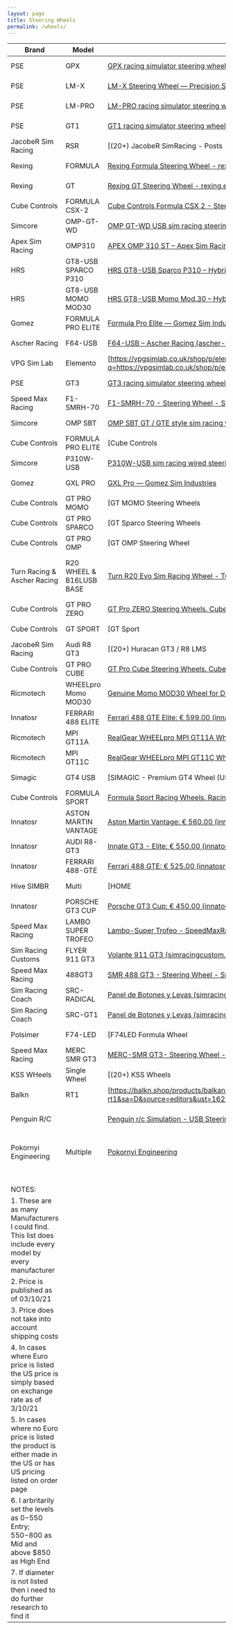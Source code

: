 ```yaml
---
layout: page
title: Steering Wheels
permalink: /wheels/
---
```


| Brand                                                                                                                  | Model                    | LINK                                                                                                                                                                                                                                                                                        | Style               | Width MM | RETAIL EU                                                                                                                                                                                                 | RETAIL US | Category       | Notes                          |
| ---------------------------------------------------------------------------------------------------------------------- | ------------------------ | ------------------------------------------------------------------------------------------------------------------------------------------------------------------------------------------------------------------------------------------------------------------------------------------- | ------------------- | -------- | --------------------------------------------------------------------------------------------------------------------------------------------------------------------------------------------------------- | --------- | -------------- | ------------------------------ |
| PSE                                                                                                                    | GPX                      | [GPX racing simulator steering wheel — Precision Sim Engineering](https://www.google.com/url?q=https://www.precisionsimengineering.com/shop-online/gpx-steering-wheel&sa=D&source=editors&ust=1622247458080000&usg=AFQjCNFhAJwGBETReo38_gMVoUm4KWx1Fg)                                      | Formula w/ screen   | 290      | €2,395.00                                                                                                                                                                                                 | $2,850.05 | 1- High End    |                                |
| PSE                                                                                                                    | LM-X                     | [LM-X Steering Wheel — Precision Sim Engineering](https://www.google.com/url?q=https://www.precisionsimengineering.com/shop-online/lm-x-steering-wheel&sa=D&source=editors&ust=1622247458081000&usg=AFQjCNFjZMDCS_pDYL0_h2f0cbrW4EgNEQ)                                                     | Formula w/ screen   | 300      | €2,295.00                                                                                                                                                                                                 | $2,731.05 | 1- High End    |                                |
| PSE                                                                                                                    | LM-PRO                   | [LM-PRO racing simulator steering wheel — Precision Sim Engineering](https://www.google.com/url?q=https://www.precisionsimengineering.com/shop-online/lm-pro-steering-wheel&sa=D&source=editors&ust=1622247458081000&usg=AFQjCNGlKrMidAT9rKftQ0ZMtZn-7AUIuA)                                | prototype no screen | 300      | €1,499.00                                                                                                                                                                                                 | $1,783.81 | 1- High End    |                                |
| PSE                                                                                                                    | GT1                      | [GT1 racing simulator steering wheel — Precision Sim Engineering](https://www.google.com/url?q=https://www.precisionsimengineering.com/shop-online/gt1-steering-wheel&sa=D&source=editors&ust=1622247458081000&usg=AFQjCNFD96iCwQNm1rIcmnS87aX5-8bA3A)                                      | GT w/ screen        | 310      | €1,499.00                                                                                                                                                                                                 | $1,783.81 | 1- High End    |                                |
| JacobeR Sim Racing                                                                                                     | RSR                      | [(20+) JacobeR SimRacing - Posts | Facebook](https://www.google.com/url?q=https://www.facebook.com/JacoberSimracing/posts/1281939265533686&sa=D&source=editors&ust=1622247458081000&usg=AFQjCNFQ_MqI257G0ySgebbwzhl4AON0nA)                                                                 | GT w/ screen        | 300      | €1,400.00                                                                                                                                                                                                 | $1,666.00 | 1- High End    |                                |
| Rexing                                                                                                                 | FORMULA                  | [Rexing Formula Steering Wheel - rexing.eu](https://www.google.com/url?q=https://rexing.eu/rexing-formula-wheel/&sa=D&source=editors&ust=1622247458082000&usg=AFQjCNHGKJZF3GhJ6LyE97T-3yoVUWvxpg)                                                                                           | Formula w/ screen   | 290      | €1,200.00                                                                                                                                                                                                 | $1,428.00 | 1- High End    |                                |
| Rexing                                                                                                                 | GT                       | [Rexing GT Steering Wheel - rexing.eu](https://www.google.com/url?q=https://rexing.eu/gt-wheel/&sa=D&source=editors&ust=1622247458082000&usg=AFQjCNHK-Q3K2jdvhE1RburFOPi4v0AGhg)                                                                                                            | GT w/ screen        | 320      | €1,240.00                                                                                                                                                                                                 | $1,475.60 | 1- High End    |                                |
| Cube Controls                                                                                                          | FORMULA CSX-2            | [Cube Controls Formula CSX 2 - Steering Wheels for Sim racers](https://www.google.com/url?q=https://cubecontrols.com/product/formula-csx-2/&sa=D&source=editors&ust=1622247458082000&usg=AFQjCNG71o3WeYFWz5O7lCj5SB7HXaDJvw)                                                                | Formula w/ screen   | 280      | €1,229.00                                                                                                                                                                                                 | $1,462.51 | 1- High End    |                                |
| Simcore                                                                                                                | OMP-GT-WD                | [OMP GT-WD USB sim racing steering wheel (simcore.com.au)](https://www.google.com/url?q=https://simcore.com.au/omp-gt-wd-usb-sim-racing-steering-wheel/&sa=D&source=editors&ust=1622247458082000&usg=AFQjCNEWQTuYv-BIdql4Hx5dLrd9HupfoA)                                                    | prototype no screen | 310      |                                                                                                                                                                                                           | $1,429.00 | 1- High End    |                                |
| Apex Sim Racing                                                                                                        | OMP310                   | [APEX OMP 310 ST – Apex Sim Racing™️ LLC - Sim Racing Products](https://www.google.com/url?q=https://www.apexsimracing.com/collections/steering-wheels/products/lamborghini-huracan-super-trofeo-evo&sa=D&source=editors&ust=1622247458083000&usg=AFQjCNFmuasJBujB8dKF1x2JE0elPlH5iA)       | prototype no screen | 310      |                                                                                                                                                                                                           | $1,400.00 | 1- High End    |                                |
| HRS                                                                                                                    | GT8-USB SPARCO P310      | [HRS GT8-USB Sparco P310 – Hybrid Racing Simulations (hrsims.com)](https://www.google.com/url?q=https://hrsims.com/collections/steering-wheels/products/copy-of-hrs-gt8-mod-30-pro-suede-version&sa=D&source=editors&ust=1622247458083000&usg=AFQjCNF_j2FsGMSw_2ulqnyaHWGlKcUnxA)           | GT no screen        | 310      |                                                                                                                                                                                                           | $1,300.00 | 1- High End    |                                |
| HRS                                                                                                                    | GT8-USB MOMO MOD30       | [HRS GT8-USB Momo Mod.30 – Hybrid Racing Simulations (hrsims.com)](https://www.google.com/url?q=https://hrsims.com/collections/steering-wheels/products/momo-mod-30-320&sa=D&source=editors&ust=1622247458083000&usg=AFQjCNGjJqYp8xvptqdmdiowiRRiO2A6Zw)                                    | GT no screen        | 310      |                                                                                                                                                                                                           | $1,300.00 | 1- High End    |                                |
| Gomez                                                                                                                  | FORMULA PRO ELITE        | [Formula Pro Elite — Gomez Sim Industries](https://www.google.com/url?q=https://gomezsimindustries.com/shop/p/formula-pro-elite&sa=D&source=editors&ust=1622247458083000&usg=AFQjCNFYmAKnJLPJWPzEWpWM-qdwIaTIPQ)                                                                            | Formula w/ screen   | 310      |                                                                                                                                                                                                           | $1,250.00 | 1- High End    |                                |
| Ascher Racing                                                                                                          | F64-USB                  | [F64-USB – Ascher Racing (ascher-racing.com)](https://www.google.com/url?q=https://www.ascher-racing.com/shop/f64-usb/&sa=D&source=editors&ust=1622247458084000&usg=AFQjCNGfH1zQniZqu3W8pNd7dTV6LIaPSw)                                                                                     | Formula no screen   | 285      | €1,000.00                                                                                                                                                                                                 | $1,190.00 | 1- High End    |                                |
| VPG Sim Lab                                                                                                            | Elemento                 | [https://vpgsimlab.co.uk/shop/p/elemento](https://www.google.com/url?q=https://vpgsimlab.co.uk/shop/p/elemento&sa=D&source=editors&ust=1622247458084000&usg=AFQjCNHILDlDDlJ3GrqDvCQxN_pYVLCkvg)                                                                                             | prototype w/ screen | 300      | € 950.00                                                                                                                                                                                                  | $1,130.50 | 1- High End    |                                |
| PSE                                                                                                                    | GT3                      | [GT3 racing simulator steering wheel — Precision Sim Engineering](https://www.google.com/url?q=https://www.precisionsimengineering.com/shop-online/gt3-steering-wheel&sa=D&source=editors&ust=1622247458084000&usg=AFQjCNHGzrG1OOtO6Mvy53sHmX-Xwp1oDw)                                      | GT no screen        | 310      | € 895.00                                                                                                                                                                                                  | $1,065.05 | 1- High End    |                                |
| Speed Max Racing                                                                                                       | F1-SMRH-70               | [F1-SMRH-70 - Steering Wheel - SpeedMaxRacing](https://www.google.com/url?q=https://www.speedmaxracing.it/en/steering-wheel/18-gt1-rim-addon-carbon-clutches-logitech-thrustmaster-osw.html&sa=D&source=editors&ust=1622247458084000&usg=AFQjCNExaw_1LjhRlTE5evI6mdjejD0A0g)                | prototype w/ screen | 300      | € 850.00                                                                                                                                                                                                  | $1,011.50 | 1- High End    |                                |
| Simcore                                                                                                                | OMP SBT                  | [OMP SBT GT / GTE style sim racing wireless steering wheel (simcore.com.au)](https://www.google.com/url?q=https://simcore.com.au/omp-sbt/&sa=D&source=editors&ust=1622247458085000&usg=AFQjCNF1-GNce_9RbDa9jL8drv7FA3vbNA)                                                                  | GT no screen        |          |                                                                                                                                                                                                           | $950.00   | 1- High End    |                                |
| Cube Controls                                                                                                          | FORMULA PRO ELITE        | [Cube Controls | Formula Pro Steering wheel](https://www.google.com/url?q=https://cubecontrols.com/product/formula-pro-classic/&sa=D&source=editors&ust=1622247458085000&usg=AFQjCNHGUY44bFr2jzCHQdxMAoQgzcn3GQ)                                                                            | Formula no screen   | 280      | € 778.00                                                                                                                                                                                                  | $925.82   | 1- High End    |                                |
| Simcore                                                                                                                | P310W-USB                | [P310W-USB sim racing wired steering wheel (simcore.com.au)](https://www.google.com/url?q=https://simcore.com.au/p310w-usb/&sa=D&source=editors&ust=1622247458085000&usg=AFQjCNGfeLNEXONIadMY2bvr2W59WvdYtg)                                                                                | GT no screen        | 310      |                                                                                                                                                                                                           | $895.00   | 1- High End    |                                |
| Gomez                                                                                                                  | GXL PRO                  | [GXL Pro — Gomez Sim Industries](https://www.google.com/url?q=https://gomezsimindustries.com/shop/p/gxl-pro&sa=D&source=editors&ust=1622247458086000&usg=AFQjCNEzw_TT46LnSDyanYgj8Q67xVYBzA)                                                                                                | Formula no screen   | 310      |                                                                                                                                                                                                           | $875.00   | 1- High End    |                                |
| Cube Controls                                                                                                          | GT PRO MOMO              | [GT MOMO Steering Wheels | Cube Controls Steering Wheels](https://www.google.com/url?q=https://cubecontrols.com/product/gt-pro-momo-classic/&sa=D&source=editors&ust=1622247458086000&usg=AFQjCNEWwrStl058GIUW-zrPl9eGyqZPZw)                                                               | GT no screen        | 320      | € 702.00                                                                                                                                                                                                  | $835.38   | 1- High End    |                                |
| Cube Controls                                                                                                          | GT PRO SPARCO            | [GT Sparco Steering Wheels | Cube Controls | Sim Racing](https://www.google.com/url?q=https://cubecontrols.com/product/gt-pro-sparco-classic/&sa=D&source=editors&ust=1622247458086000&usg=AFQjCNFbXgrU9KWmLyw28PqEDsaRUpJceg)                                                              | GT no screen        | 310      | € 695.00                                                                                                                                                                                                  | $827.05   | 1- High End    |                                |
| Cube Controls                                                                                                          | GT PRO OMP               | [GT OMP Steering Wheel | Sim Racing Controllers | Cube Controls](https://www.google.com/url?q=https://cubecontrols.com/product/gt-pro-omp-classic/&sa=D&source=editors&ust=1622247458086000&usg=AFQjCNGJVvGlo352_U0RlKQ_PlpH9x3LyQ)                                                         | GT no screen        | 320      | € 687.00                                                                                                                                                                                                  | $817.53   | 1- High End    |                                |
| Turn Racing & Ascher Racing                                                                                            | R20 WHEEL & B16LUSB BASE | [Turn R20 Evo Sim Racing Wheel - Turn Racing](https://www.google.com/url?q=https://www.turnracing.com/products/turn-r20-steering-wheel&sa=D&source=editors&ust=1622247458087000&usg=AFQjCNFT6m-Zf_tsPSROWv-3CFeRE1coSw)                                                                     | Formula no screen   | 300      | [B16L-USB – Ascher Racing (ascher-racing.com)](https://www.google.com/url?q=https://www.ascher-racing.com/shop/b16l-usb/&sa=D&source=editors&ust=1622247458087000&usg=AFQjCNHTmdalFDeTPNy8--HCVyLponxXAQ) | $785.00   | 2- Mid Range   | 2 SEPARATE PARTS               |
| Cube Controls                                                                                                          | GT PRO ZERO              | [GT Pro ZERO Steering Wheels. Cube Controls](https://www.google.com/url?q=https://cubecontrols.com/product/gt-pro-zero/&sa=D&source=editors&ust=1622247458087000&usg=AFQjCNGpSgtP95PBE3g9yMf9aH8m-LNsOA)                                                                                    | Formula no screen   |          | € 655.00                                                                                                                                                                                                  | $779.45   | 2- Mid Range   |                                |
| Cube Controls                                                                                                          | GT SPORT                 | [GT Sport | Cube Controls Steering Wheels | For Sim Racers](https://www.google.com/url?q=https://cubecontrols.com/product/gt-sport/&sa=D&source=editors&ust=1622247458087000&usg=AFQjCNFIHqKjrGSdxVzLwFCU0w4sb30GXQ)                                                                        | GT no screen        | 320      | € 655.00                                                                                                                                                                                                  | $779.45   | 2- Mid Range   |                                |
| JacobeR Sim Racing                                                                                                     | Audi R8 GT3              | [(20+) Huracan GT3 / R8 LMS | Facebook](https://www.google.com/url?q=https://www.facebook.com/commerce/products/2299751720150694/&sa=D&source=editors&ust=1622247458087000&usg=AFQjCNGh5v5ug4kWG17tydkbX-mRUGayew)                                                                          | GT no screen        | 300      | € 650.00                                                                                                                                                                                                  | $773.50   | 2- Mid Range   |                                |
| Cube Controls                                                                                                          | GT PRO CUBE              | [GT Pro Cube Steering Wheels. Cube Controls](https://www.google.com/url?q=https://cubecontrols.com/product/gt-pro-cube/&sa=D&source=editors&ust=1622247458088000&usg=AFQjCNGR7SXCDk50AdAkpURgk5uk8k07gw)                                                                                    | GT no screen        | 320      | € 640.00                                                                                                                                                                                                  | $761.60   | 2- Mid Range   |                                |
| Ricmotech                                                                                                              | WHEELpro Momo MOD30      | [Genuine Momo MOD30 Wheel for Direct-Drive Servos (ricmotech.com)](https://www.google.com/url?q=https://www.ricmotech.com/genuine-momo-mod30-wheel-direct-drive-servos&sa=D&source=editors&ust=1622247458088000&usg=AFQjCNFfa9AMl4plOndTk8LDxaIlSP1JMw)                                     | GT no screen        | 320      |                                                                                                                                                                                                           | $730.00   | 2- Mid Range   |                                |
| Innatosr                                                                                                               | FERRARI 488 ELITE        | [Ferrari 488 GTE Elite: € 599.00 (innatosr.com)](https://www.google.com/url?q=https://www.innatosr.com/p7284094-ferrari-488-gte-elite.html&sa=D&source=editors&ust=1622247458088000&usg=AFQjCNEIAz9F59fcG_zXsVta_1pQW17QKw)                                                                 | prototype no screen |          | € 600.00                                                                                                                                                                                                  | $714.00   | 2- Mid Range   |                                |
| Ricmotech                                                                                                              | MPI GT11A                | [RealGear WHEELpro MPI GT11A Wheel for Direct-Drive Servos (ricmotech.com)](https://www.google.com/url?q=https://www.ricmotech.com/realgear-wheelpro-mpi-gt11a-wheel-direct-drive&sa=D&source=editors&ust=1622247458088000&usg=AFQjCNE3SpwwRFy268Ls2tkv6NhVJhUg4g)                          | GT no screen        | 285      |                                                                                                                                                                                                           | $710.00   | 2- Mid Range   |                                |
| Ricmotech                                                                                                              | MPI GT11C                | [RealGear WHEELpro MPI GT11C Wheel for Direct-Drive Servos (ricmotech.com)](https://www.google.com/url?q=https://www.ricmotech.com/realgear-wheelpro-mpi-gt11c-wheel-direct-drive&sa=D&source=editors&ust=1622247458089000&usg=AFQjCNE2yKMqoWrtwGTxfyHsfsybCjOAxg)                          | Formula no screen   | 270      |                                                                                                                                                                                                           | $710.00   | 2- Mid Range   |                                |
| Simagic                                                                                                                | GT4 USB                  | [SIMAGIC - Premium GT4 Wheel (USB) | Sim-Motion US (sim-motion.com)](https://www.google.com/url?q=https://us.sim-motion.com/products/simagic-usb-gt4-wheel&sa=D&source=editors&ust=1622247458089000&usg=AFQjCNFNfl7T8N9rrOwIGdNpKR7noRatUw)                                                 | prototype no screen | 300      |                                                                                                                                                                                                           | $695.00   | 2- Mid Range   |                                |
| Cube Controls                                                                                                          | FORMULA SPORT            | [Formula Sport Racing Wheels. Racing eSports. Cube Controls](https://www.google.com/url?q=https://cubecontrols.com/product/formula-sport-classic/&sa=D&source=editors&ust=1622247458089000&usg=AFQjCNH2mlFm7MQowKWxEyzDuXQPd8y1SQ)                                                          | Formula no screen   | 280      | € 573.00                                                                                                                                                                                                  | $681.87   | 2- Mid Range   |                                |
| Innatosr                                                                                                               | ASTON MARTIN VANTAGE     | [Aston Martin Vantage: € 560.00 (innatosr.com)](https://www.google.com/url?q=https://www.innatosr.com/p7161416-aston-martin-vantage.html&sa=D&source=editors&ust=1622247458089000&usg=AFQjCNFjls5A7o2Y2pTS7mKxc-u2-4g7NA)                                                                   | prototype no screen | 290      | € 560.00                                                                                                                                                                                                  | $666.40   | 2- Mid Range   |                                |
| Innatosr                                                                                                               | AUDI R8-GT3              | [Innate GT3 - Elite: € 550.00 (innatosr.com)](https://www.google.com/url?q=https://www.innatosr.com/p7565882-innato-gt3-elite.html&sa=D&source=editors&ust=1622247458089000&usg=AFQjCNE3n1e0EOSVWIp-wQ6l02ZB7o1LfA)                                                                         | prototype no screen | 300      | € 550.00                                                                                                                                                                                                  | $654.50   | 2- Mid Range   |                                |
| Innatosr                                                                                                               | FERRARI 488-GTE          | [Ferrari 488 GTE: € 525.00 (innatosr.com)](https://www.google.com/url?q=https://www.innatosr.com/p6323972-ferrari-488-gte.html&sa=D&source=editors&ust=1622247458090000&usg=AFQjCNH41e6d8hzOQL38tbADwzjNj7SWYw)                                                                             | prototype no screen |          | € 525.00                                                                                                                                                                                                  | $624.75   | 2- Mid Range   |                                |
| Hive SIMBR                                                                                                             | Multi                    | [HOME | HIVE (hivesim.com.br)](https://www.google.com/url?q=https://en.hivesim.com.br/&sa=D&source=editors&ust=1622247458090000&usg=AFQjCNHvC3gzsgT28NpwsDkKatiTg_GcDQ)                                                                                                                     | prototype no screen | 310      |                                                                                                                                                                                                           | $550.00   | 3- Entry Level |                                |
| Innatosr                                                                                                               | PORSCHE GT3 CUP          | [Porsche GT3 Cup: € 450.00 (innatosr.com)](https://www.google.com/url?q=https://www.innatosr.com/p5596499-porsche-gt3-cup.html&sa=D&source=editors&ust=1622247458090000&usg=AFQjCNGC2xAstquj_Jozh9QnxdysVF0ZuQ)                                                                             | GT no screen        | 320      | € 450.00                                                                                                                                                                                                  | $535.50   | 3- Entry Level |                                |
| Speed Max Racing                                                                                                       | LAMBO SUPER TROFEO       | [Lambo-Super Trofeo - SpeedMaxRacing](https://www.google.com/url?q=https://www.speedmaxracing.it/en/steering-wheel/49-f1-rim-addon-carbon-logitech-thrustmaster-osw.html&sa=D&source=editors&ust=1622247458090000&usg=AFQjCNHz6U0rkdeV5bzc5GQUuSqxZpa7OA)                                   | prototype no screen | 300      | € 420.00                                                                                                                                                                                                  | $499.80   | 3- Entry Level |                                |
| Sim Racing Customs                                                                                                     | FLYER 911 GT3            | [Volante 911 GT3 (simracingcustom.es)](https://www.google.com/url?q=https://simracingcustom.es/es/volantes/24-184-volante-911-gt3.html%23/42-levas-impresion_3d_pla_plus/46-compatibilidad_fanatec_3999-no&sa=D&source=editors&ust=1622247458091000&usg=AFQjCNEuiQCAzhSpkMhmAe-Ra_RKmyGkpA) | GT no screen        | 320      | € 400.00                                                                                                                                                                                                  | $476.00   | 3- Entry Level |                                |
| Speed Max Racing                                                                                                       | 488GT3                   | [SMR 488 GT3 - Steering Wheel - SpeedMaxRacing](https://www.google.com/url?q=https://www.speedmaxracing.it/en/steering-wheel/20-gt1-rim-addon-carbon-clutches-logitech-thrustmaster-osw.html&sa=D&source=editors&ust=1622247458091000&usg=AFQjCNGxIXMBwv_tBAOA8wBwtNytVPftqQ)               | Formula no screen   | 280      | € 390.00                                                                                                                                                                                                  | $464.10   | 3- Entry Level |                                |
| Sim Racing Coach                                                                                                       | SRC-RADICAL              | [Panel de Botones y Levas (simracingcoach.com)](https://www.google.com/url?q=https://www.simracingcoach.com/en/contenido/volante-src-radical/&sa=D&source=editors&ust=1622247458091000&usg=AFQjCNFO7pL195zgfaCsi4kXLnzoP8C2kg)                                                              | Formula no screen   | 290      | € 379.00                                                                                                                                                                                                  | $451.01   | 3- Entry Level |                                |
| Sim Racing Coach                                                                                                       | SRC-GT1                  | [Panel de Botones y Levas (simracingcoach.com)](https://www.google.com/url?q=https://www.simracingcoach.com/en/contenido/volante-gt1/&sa=D&source=editors&ust=1622247458092000&usg=AFQjCNFjv9nUL8BAJB2pwSwMcJP-PPeLFA)                                                                      | GT no screen        | 320      | € 359.00                                                                                                                                                                                                  | $427.21   | 3- Entry Level |                                |
| Polsimer                                                                                                               | F74-LED                  | [F74LED Formula Wheel | Polsimer](https://www.google.com/url?q=https://www.polsimer.pl/strona-produktu/f74l&sa=D&source=editors&ust=1622247458092000&usg=AFQjCNGGpqYDPt3z1dtunSInTh4B8Dlg0g)                                                                                                | Formula no screen   | 290      | € 349.00                                                                                                                                                                                                  | $415.31   | 3- Entry Level |                                |
| Speed Max Racing                                                                                                       | MERC SMR GT3             | [MERC-SMR GT3- Steering Wheel - SpeedMaxRacing](https://www.google.com/url?q=https://www.speedmaxracing.it/en/steering-wheel/95-gt3-smr-280.html&sa=D&source=editors&ust=1622247458092000&usg=AFQjCNErovf3hGKklZ571Nspql-F-iVE4Q)                                                           | prototype no screen | 280      | € 289.00                                                                                                                                                                                                  | $343.91   | 3- Entry Level |                                |
| KSS WHeels                                                                                                             | Single Wheel             | [(20+) KSS Wheels | Facebook](https://www.google.com/url?q=https://www.facebook.com/ksswheels&sa=D&source=editors&ust=1622247458092000&usg=AFQjCNHdOIOx1vK22lk9_q5X6MVMVN_fKw)                                                                                                              | prototype no screen | 310      |                                                                                                                                                                                                           | $300.00   | 3- Entry Level |                                |
| Balkn                                                                                                                  | RT1                      | [https://balkn.shop/products/balkan-3d-rt1](https://www.google.com/url?q=https://balkn.shop/products/balkan-3d-rt1&sa=D&source=editors&ust=1622247458093000&usg=AFQjCNF_VRaz4W7KeZU7Ml65t31Ub0jElw)                                                                                         | prototype no screen | 300      | 349.99 CAD                                                                                                                                                                                                | $284.00   | 3- Entry Level |                                |
| Penguin R/C                                                                                                            |                          | [Penguin r/c Simulation - USB Steering Wheel Boxes](https://www.google.com/url?q=http://www.penguinrc.com/penguinrc_simulation/usb_steering_wheel_boxes.html&sa=D&source=editors&ust=1622247458093000&usg=AFQjCNG5DjpKSzVhMSExMU4vkZfsYyBQYw)                                               |                     |          |                                                                                                                                                                                                           |           | 3- Entry Level | BUTTON BOXES ONLY              |
| Pokornyi Engineering                                                                                                   | Multiple                 | [Pokornyi Engineering](https://www.google.com/url?q=https://pokornyiengineering.com/&sa=D&source=editors&ust=1622247458093000&usg=AFQjCNGiUQqSjF2JVJyORLX1vi_l3iXSRA)                                                                                                                       | Other               |          |                                                                                                                                                                                                           | $40.00    | 3- Entry Level | 3D Files and Instructions Only |
|                                                                                                                        |                          |                                                                                                                                                                                                                                                                                             |                     |          |                                                                                                                                                                                                           |           |                |                                |
|                                                                                                                        |                          |                                                                                                                                                                                                                                                                                             |                     |          |                                                                                                                                                                                                           |           |                |                                |
|                                                                                                                        |                          |                                                                                                                                                                                                                                                                                             |                     |          |                                                                                                                                                                                                           |           |                |                                |
|                                                                                                                        |                          |                                                                                                                                                                                                                                                                                             |                     |          |                                                                                                                                                                                                           |           |                |                                |
|                                                                                                                        |                          |                                                                                                                                                                                                                                                                                             |                     |          |                                                                                                                                                                                                           |           |                |                                |
| NOTES:                                                                                                                 |                          |                                                                                                                                                                                                                                                                                             |                     |          |                                                                                                                                                                                                           |           |                |                                |
| 1\. These are as many Manufacturers I could find. This list does include every model by every manufacturer             |                          |                                                                                                                                                                                                                                                                                             |                     |          |                                                                                                                                                                                                           |           |                |                                |
| 2\. Price is published as of 03/10/21                                                                                  |                          |                                                                                                                                                                                                                                                                                             |                     |          |                                                                                                                                                                                                           |           |                |                                |
| 3\. Price does not take into account shipping costs                                                                    |                          |                                                                                                                                                                                                                                                                                             |                     |          |                                                                                                                                                                                                           |           |                |                                |
| 4\. In cases where Euro price is listed the US price is simply based on exchange rate as of 3/10/21                    |                          |                                                                                                                                                                                                                                                                                             |                     |          |                                                                                                                                                                                                           |           |                |                                |
| 5\. In cases where no Euro price is listed the product is either made in the US or has US pricing listed on order page |                          |                                                                                                                                                                                                                                                                                             |                     |          |                                                                                                                                                                                                           |           |                |                                |
| 6\. I arbritarily set the levels as $0-$550 Entry; $550-$800 as Mid and above $850 as High End                         |                          |                                                                                                                                                                                                                                                                                             |                     |          |                                                                                                                                                                                                           |           |                |                                |
| 7\. If diameter is not listed then i need to do further research to find it                                            |                          |                                                                                                                                                                                                                                                                                             |                     |          |                                                                                                                                                                                                           |           |                |                                |
